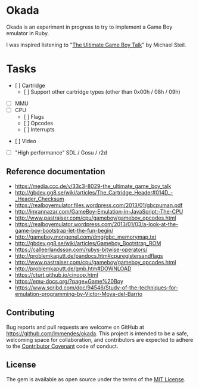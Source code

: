 # Okada

Okada is an experiment in progress to try to implement a Game Boy emulator in Ruby.

I was inspired listening to "[The Ultimate Game Boy Talk](https://media.ccc.de/v/33c3-8029-the_ultimate_game_boy_talk)" by Michael Steil.

# Tasks

- [ ] Cartridge
  - [ ] Support other cartridge types (other than 0x00h / 08h / 09h)
- [ ] MMU
- [ ] CPU
  - [ ] Flags
  - [ ] Opcodes
  - [ ] Interrupts
- [ ] Video
 - [ ] "High performance" SDL / Gosu / r2d

## Reference documentation

- https://media.ccc.de/v/33c3-8029-the_ultimate_game_boy_talk
- http://gbdev.gg8.se/wiki/articles/The_Cartridge_Header#014D_-_Header_Checksum
- https://realboyemulator.files.wordpress.com/2013/01/gbcpuman.pdf
- http://imrannazar.com/GameBoy-Emulation-in-JavaScript:-The-CPU
- http://www.pastraiser.com/cpu/gameboy/gameboy_opcodes.html
- https://realboyemulator.wordpress.com/2013/01/03/a-look-at-the-game-boy-bootstrap-let-the-fun-begin/
- http://gameboy.mongenel.com/dmg/gbc_memorymap.txt
- http://gbdev.gg8.se/wiki/articles/Gameboy_Bootstrap_ROM
- https://calleerlandsson.com/rubys-bitwise-operators/
- http://problemkaputt.de/pandocs.htm#cpuregistersandflags
- http://www.pastraiser.com/cpu/gameboy/gameboy_opcodes.html
- http://problemkaputt.de/gmb.htm#DOWNLOAD
- https://cturt.github.io/cinoop.html
- https://emu-docs.org/?page=Game%20Boy
- https://www.scribd.com/doc/94546/Study-of-the-techniques-for-emulation-programming-by-Victor-Moya-del-Barrio

## Contributing

Bug reports and pull requests are welcome on GitHub at https://github.com/lmmendes/okada. This project is intended to be a safe, welcoming space for collaboration, and contributors are expected to adhere to the [Contributor Covenant](http://contributor-covenant.org) code of conduct.

## License

The gem is available as open source under the terms of the [MIT License](http://opensource.org/licenses/MIT).
